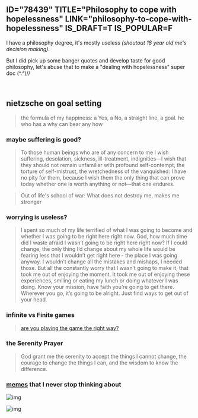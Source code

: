 ID="78439"
TITLE="Philosophy to cope with hopelessness"
LINK="philosophy-to-cope-with-hopelessness"
IS_DRAFT=T
IS_POPULAR=F
----------

I have a philosophy degree, it's mostly useless *(shoutout 18 year old me's decision making)*. 

But I did pick up some banger quotes and develop taste for good philosophy, let's abuse that to make a "dealing with hopelessness" super doc (^.^)//

<br/>

## nietzsche on goal setting 

> the formula of my happiness: a Yes, a No, a straight line, a goal.
> he who has a why can bear any how

### maybe suffering is good? 

> To those human beings who are of any concern to me I wish suffering, desolation, sickness, ill-treatment, indignities—I wish that they should not remain unfamiliar with profound self-contempt, the torture of self-mistrust, the wretchedness of the vanquished: I have no pity for them, because I wish them the only thing that can prove today whether one is worth anything or not—that one endures.

> Out of life's school of war: What does not destroy me, makes me stronger

### worrying is useless? 

>I spent so much of my life terrified of what I was going to become and whether I was going to be right here right now. God, how much time did I waste afraid I wasn’t going to be right here right now? If I could change, the only thing I’d change about my whole life would be fearing less that I wouldn’t get right here - the place I was going anyway. I wouldn’t change all the mistakes and mishaps, I needed those. But all the constantly worry that I wasn’t going to make it, that took me out of enjoying the moment. It took me out of enjoying these experiences, smiling or eating my lunch or doing whatever I was doing. Know your mission, have faith you’re going to get there. Wherever you go, it’s going to be alright. Just find ways to get out of your head.


### infinite vs Finite games

> [are you playing the game the right way?](https://fs.blog/finite-and-infinite-games/)

### the Serenity Prayer

> God grant me the serenity to accept the things I cannot change, the courage to change the things I can, and the wisdom to know the difference.

### [memes](https://en.wikipedia.org/wiki/meme) that I never stop thinking about

![img](https://rdxhiwxfooidvexdrgxs.supabase.co/storage/v1/object/public/images/life-is-pain-mitwit.jpg?t=2024-08-04T13%3A31%3A40.842Z)

![img](https://rdxhiwxfooidvexdrgxs.supabase.co/storage/v1/object/public/images/father-pain-thankful.jpg?t=2024-08-04T13%3A31%3A46.287Z)
